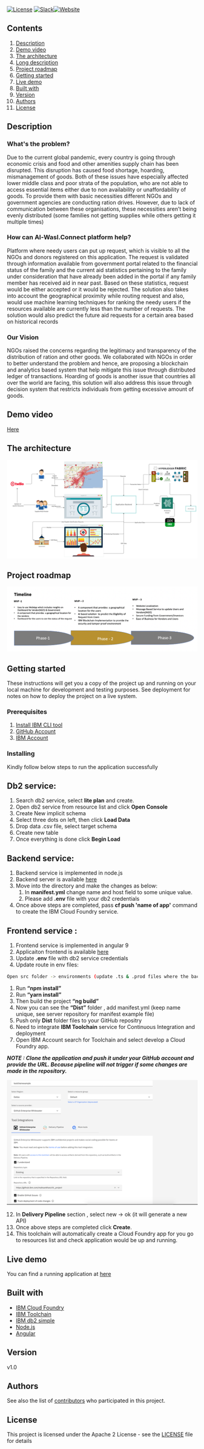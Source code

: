 [![License](https://img.shields.io/badge/License-Apache2-blue.svg)](https://www.apache.org/licenses/LICENSE-2.0) [![Slack](https://img.shields.io/badge/Join-Slack-blue)](https://callforcode.org/slack)[![Website](https://img.shields.io/badge/View-Website-blue)](https://avengers.eu-de.mybluemix.net/)

## Contents

1. [Description](#description)
1. [Demo video](#demo-video)
1. [The architecture](#the-architecture)
1. [Long description](#long-description)
1. [Project roadmap](#project-roadmap)
1. [Getting started](#getting-started)
1. [Live demo](#live-demo)
1. [Built with](#built-with)
1. [Version](#versioning)
1. [Authors](#authors)
1. [License](#license)

## Description

### What's the problem?

Due to the current global pandemic, every country is going through economic crisis and food and other amenities supply chain has been disrupted. This disruption has caused food shortage, hoarding, mismanagement of goods. Both of these issues have especially affected lower middle class and poor strata of the population, who are not able to access essential items either due to non availability or unaffordability of goods. To provide them with basic necessities different NGOs and government agencies are conducting ration drives. However, due to lack of communication between these organisations, these necessities aren’t being evenly distributed (some families not getting supplies while others getting it multiple times)

### How can Al-Wasl.Connect platform help?

Platform where needy users can put up request, which is visible to all the NGOs and donors registered on this application. The request is validated through information available from government portal related to the financial status of the family and the current aid statistics pertaining to the family under consideration that have already been added in the portal if any family member has received aid in near past. Based on these statistics, request would be either accepted or it would be rejected. The solution also takes into account the geographical proximity while routing request and also, would use machine learning techniques for ranking the needy users if the resources available are currently less than the number of requests.  The solution would also predict the future aid requests for a certain area based on historical records

### Our Vision

NGOs raised the concerns regarding the legitimacy and transparency of the distribution of ration and other goods. We collaborated with NGOs in order to better understand the problem and hence, are proposing a blockchain and analytics based system that help mitigate this issue through distributed ledger of transactions. Hoarding of goods is another issue that countries all over the world are facing, this solution will also address this issue through decision system that restricts individuals from getting excessive amount of goods.

## Demo video

[Here](https://ibm.box.com/s/f0c6ho9ca6p5gw3o1k8u3dp1lfkn7o64)


## The architecture

![image](architecture.jpeg)

## Project roadmap

![Roadmap](roadmap2.png)


## Getting started

These instructions will get you a copy of the project up and running on your local machine for development and testing purposes. See deployment for notes on how to deploy the project on a live system.

### Prerequisites

1. [Install IBM CLI tool](https://cloud.ibm.com/docs/cli?topic=cli-install-ibmcloud-cli)
1. [GitHub Account](https://github.com/)
1. [IBM Account]( http://ibm.biz/C4CBeirut)


### Installing

Kindly follow below steps to run the application successfully 

## Db2 service:
1.	Search db2 service, select __lite plan__ and create.
1.	Open db2 service from resource list and click __Open Console__
1.	Create New implicit schema
1.	Select three dots on left, then click __Load Data__
1.	Drop data .csv file, select target schema
1.	Create new table 
1.	Once everything is done click __Begin Load__


## Backend service:
1.	Backend service is implemented in node.js
1.	Backend server is available [here](https://github.com/Call-for-Code/Al-Wasl.Connect/tree/backend)
1.	Move into the directory and make the changes as below:
    1.	In __manifest.yml__ change name and host field to some unique value.
    1.	Please add __.env__ file with your db2 credentials 
1.	Once  above steps are completed, pass __cf push 'name of app'__ command to create the IBM Cloud Foundry service.



## Frontend service :
1.	Frontend service is implemented in angular 9
1.	Applicaiton frontend is available [here](https://github.com/Call-for-Code/Al-Wasl.Connect/tree/frontend)
1.	Update __.env__ file with db2 service credentials
1.	Update route in env files: 
```bash 
Open src folder -> environments (update .ts & .prod files where the backend server is URL running  eg https://trustdon....eu-gb.mybluemix.net/) 
 ```
1.	Run __“npm install”__
1.	Run __“yarn install”__
1.	Then build the project __“ng build”__
1.	Now you can see the __“Dist”__ folder , add manifest.yml (keep name unique, see server repository for manifest example file) 
1.	Push only __Dist__ folder files to your GitHub repositry
1. Need to integrate __IBM Toolchain__ service for Continuous Integration and deployment
1.	Open IBM Account search for Toolchain and select develop a Cloud Foundry app. 

***NOTE : Clone the application and push it under your GitHub account and provide the URL. Because pipeline will not trigger if some changes are made in the repository.***

![toolchain](toolchain.png)

12.	In __Delivery Pipeline__ section , select new -> ok (it will generate a new API)
13.	Once above steps are completed click __Create__.
14.	This toolchain will automatically create a Cloud Foundry app for you go to resources list and check application would be up and running.

## Live demo

You can find a running application at [here](https://avengers.eu-de.mybluemix.net/)

## Built with
* [IBM Cloud Foundry](https://cloud.ibm.com/cloudfoundry/overview)
* [IBM Toolchain](https://cloud.ibm.com/devops/create)
* [IBM db2 simple](https://cloud.ibm.com/catalog/services/db2)
* [Node.js](https://nodejs.org/en/)
* [Angular](https://angular.io/)

## Version

v1.0

## Authors

See also the list of [contributors](https://github.ibm.com/mahsankhan/raabta-trust-donate/graphs/contributors) who participated in this project.

## License

This project is licensed under the Apache 2 License - see the [LICENSE](LICENSE) file for details
